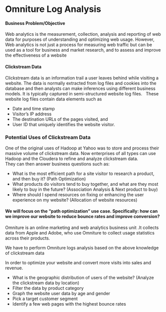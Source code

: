 # Omniture Log Analysis

#### Business Problem/Objective
Web analytics is the measurement, collection, analysis and reporting of web data for purposes of understanding and optimizing web usage. However, Web analytics is not just a process for measuring web traffic but can be used as a tool for business and market research, and to assess and improve the effectiveness of a website

#### Clickstream Data  
Clickstream data is an information trail a user leaves behind while visiting a website. The data is normally extracted from log files and cookies into the database and then analysts can make inferences using different business models. It is typically captured in semi-structured website log files.
 
These website log files contain data elements such as 
- Date and time stamp
- Visitor’s IP address
- The destination URLs of the pages visited, and
- User ID that uniquely identifies the website visitor. 

### Potential Uses of Clickstream Data

 One of the original uses of Hadoop at Yahoo was to store and process their massive volume of clickstream data. Now enterprises of all types can use Hadoop and the Cloudera to refine and analyze clickstream data.   
They can then answer business questions such as:
- What is the most efficient path for a site visitor to research a product, and then buy it? (Path Optimization)
- What products do visitors tend to buy together, and what are they most likely to buy in the future? (Association Analysis & Next product to buy)
- Where should I spend resources on fixing or enhancing the user experience on my website? (Allocation of website resources)  

#### We will focus on the “path optimization” use case. Specifically: how can we improve our website to reduce bounce rates and improve conversion?

Omniture is an online marketing and web analytics business unit .It collects data from Apple and Adobe, who use Omniture to collect usage statistics across their products.

We have to perform Omniture logs analysis based on the above knowledge of clickstream data

In order to optimize your website and convert more visits into sales and revenue.  
- What is the geographic distribution of users of the website? (Analyze the clickstream data by location)
- Filter the data by product category
- Graph the website user data by age and gender
- Pick a target customer segment
- Identify a few web pages with the highest bounce rates
